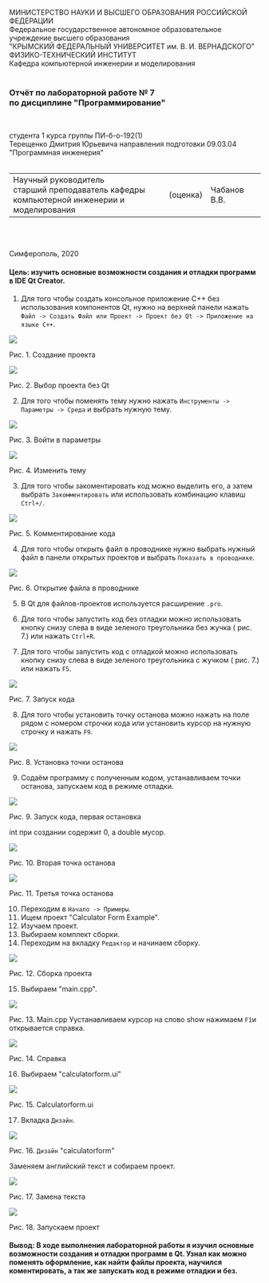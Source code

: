 МИНИСТЕРСТВО НАУКИ  И ВЫСШЕГО ОБРАЗОВАНИЯ РОССИЙСКОЙ ФЕДЕРАЦИИ  
Федеральное государственное автономное образовательное учреждение высшего образования  
"КРЫМСКИЙ ФЕДЕРАЛЬНЫЙ УНИВЕРСИТЕТ им. В. И. ВЕРНАДСКОГО"  
ФИЗИКО-ТЕХНИЧЕСКИЙ ИНСТИТУТ  
Кафедра компьютерной инженерии и моделирования
<br/><br/>

### Отчёт по лабораторной работе № 7<br/> по дисциплине "Программирование"
<br/>

студента 1 курса группы ПИ-б-о-192(1)  
Терещенко Дмитрия Юрьевича
направления подготовки 09.03.04 "Программная инженерия"  
<br/>

<table>
<tr><td>Научный руководитель<br/> старший преподаватель кафедры<br/> компьютерной инженерии и моделирования</td>
<td>(оценка)</td>
<td>Чабанов В.В.</td>
</tr>
</table>
<br/><br/>

Симферополь, 2020

#### Цель: изучить основные возможности создания и отладки программ в IDE Qt Creator.

1) Для того чтобы создать консольное приложение C++ без использования компонентов Qt, нужно на верхней панели нажать `Файл -> Создать Файл или Проект -> Проект без Qt -> Приложение на языке С++`.

![](https://github.com/dmirter/Tereshenko/blob/master/Laboratory7/img/1.png)

Рис. 1. Создание проекта

![](https://github.com/dmirter/Tereshenko/blob/master/Laboratory7/img/2.png)

Рис. 2. Выбор проекта без Qt

2) Для того чтобы поменять тему нужно нажать `Инструменты -> Параметры -> Среда` и выбрать нужную тему.

![](https://github.com/dmirter/Tereshenko/blob/master/Laboratory7/img/3.png)

Рис. 3. Войти в параметры

![](https://github.com/dmirter/Tereshenko/blob/master/Laboratory7/img/4.png)

Рис. 4. Изменить тему

3. Для того чтобы закоментировать код можно выделить его, а затем выбрать `Закомментировать` или использовать комбинацию клавиш `Ctrl+/`.

![](https://github.com/dmirter/Tereshenko/blob/master/Laboratory7/img/5.png)

Рис. 5. Комментирование кода

4. Для того чтобы открыть файл в проводнике нужно выбрать нужный файл в панели открытых проектов и выбрать `Показать в проводнике`.

![](https://github.com/dmirter/Tereshenko/blob/master/Laboratory7/img/6.png)

Рис. 6. Открытие файла в проводнике

5. В Qt для файлов-проектов используется расширение `.pro`.

6. Для того чтобы запустить код без отладки можно использовать  кнопку снизу слева в виде зеленого треугольника без жучка ( рис. 7.) или нажать `Ctrl+R`.

7. Для того чтобы запустить код с отладкой можно использовать  кнопку снизу слева в виде зеленого треугольника с жучком ( рис. 7.) или нажать `F5`.

![](https://github.com/dmirter/Tereshenko/blob/master/Laboratory7/img/7.png)

Рис. 7. Запуск кода

8. Для того чтобы установить точку останова можно нажать на поле рядом с номером строчки кода или установить курсор на нужную строчку и нажать `F9`.

![](https://github.com/dmirter/Tereshenko/blob/master/Laboratory7/img/8.png)

Рис. 8. Установка точки останова

9. Содаём программу с полученным кодом, устанавливаем точки останова, запускаем код в режиме отладки.

![](https://github.com/dmirter/Tereshenko/blob/master/Laboratory7/img/9.png)

Рис. 9. Запуск кода, первая остановка

 int при создании содержит 0, а double мусор.

![](https://github.com/dmirter/Tereshenko/blob/master/Laboratory7/img/10.png)

Рис. 10. Вторая точка останова

![](https://github.com/dmirter/Tereshenko/blob/master/Laboratory7/img/11.png)

Рис. 11. Третья точка останова

10. Переходим в `Начало -> Примеры`.
11. Ищем проект "Calculator Form Example".
12. Изучаем проект.
13. Выбираем комплект сборки.
14. Переходим на вкладку `Редактор` и начинаем сборку.

![](https://github.com/dmirter/Tereshenko/blob/master/Laboratory7/img/12.png)

Рис. 12. Сборка проекта

15. Выбираем "main.cpp".

![](https://github.com/dmirter/Tereshenko/blob/master/Laboratory7/img/14.png)

Рис. 13. Main.cpp
Уустанавливаем курсор на слово show нажимаем `F1`и открывается справка.

![](https://github.com/dmirter/Tereshenko/blob/master/Laboratory7/img/13.png)

Рис. 14.  Справка

16. Выбираем "calculatorform.ui"

![](https://github.com/dmirter/Tereshenko/blob/master/Laboratory7/img/15.png)

Рис. 15. Calculatorform.ui

17. Вкладка `Дизайн`.

![](https://github.com/dmirter/Tereshenko/blob/master/Laboratory7/img/16.png)

Рис. 16. `Дизайн` "calculatorform"

Заменяем английский текст  и собираем проект.

![](https://github.com/dmirter/Tereshenko/blob/master/Laboratory7/img/17.png)

Рис. 17. Замена текста

![](https://github.com/dmirter/Tereshenko/blob/master/Laboratory7/img/18.png)

Рис. 18. Запускаем проект

#### Вывод: В ходе выполнения лабораторной работы я изучил основные возможности создания и отладки программ в Qt. Узнал как можно поменять оформление, как найти файлы проекта, научился коментировать, а так же запускать код в режиме отладки и без.
